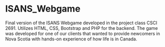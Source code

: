 # ISANS_Webgame
Final version of the ISANS Webgame developed in the project class CSCI 2691. Utilizes HTML, CSS, Bootstrap and PHP for the backend. The game was developed for one of our clients that wanted to provide newcomers in Nova Scotia with hands-on experience of how life is in Canada. 
